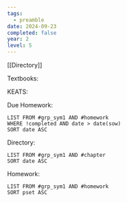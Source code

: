 ```yaml
---
tags:
  - preamble
date: 2024-09-23
completed: false
year: 2
level: 5
---
```

[[Directory]]

Textbooks:

KEATS:

Due Homework:
```dataview
LIST FROM #grp_sym1 AND #homework 
WHERE !completed AND date > date(sow)
SORT date ASC
```


Directory:
```dataview
LIST FROM #grp_sym1 AND #chapter
SORT date ASC
```


Homework:
```dataview
LIST FROM #grp_sym1 AND #homework 
SORT pset ASC
```
